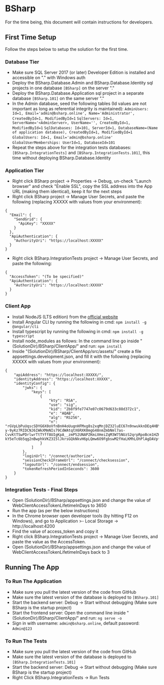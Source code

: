 ﻿# BSharp
For the time being, this document will contain instructions for developers.

## First Time Setup
Follow the steps below to setup the solution for the first time.

### Database Tier
- Make sure SQL Server 2017 (or later) Developer Edition is installed and accessible on "." with Windows auth
- Deploy the BSharp.Database.Admin and BSharp.Database.Identity sql projects in one database `[BSharp]` on the server "."
- Deploy the BSharp.Database.Application sql project in a separate database `[BSharp.101]` on the same server "."
- In the Admin database, seed the following tables (Id values are not important as long as referential integrity is maintained): 
	`AdminUsers: Id=1, Email='admin@bsharp.online', Name='Administrator', CreatedById=1, ModifiedById=1`
	`SqlServers: Id=1, ServerName='<AdminServer>, UserName='', CreatedById=1, ModifiedById=1`
	`SqlDatabases: Id=101, ServerId=1, DatabaseName=(Name of application database), CreatedById=1, ModifiedById=1`
	`GlobalUsers: Id=1, Email='admin@bsharp.online'`
	`GlobalUserMemberships: UserId=1, DatabaseId=101`
- Repeat the steps above for the integration tests databases: `[BSharp.IntegrationTests]` and `[BSharp.IntegrationTests.101]`, this time without deploying BSharp.Database.Identity

### Application Tier
- Right click BSharp project -> Properties -> Debug, un-check "Launch browser" and check "Enable SSL", copy the SSL address into the App URL (making them identical), keep it for the next steps
- Right click BSharp project -> Manage User Secrets, and paste the following (replacing XXXXX with values from your environment):
```
{
  "Email": {
    "SendGrid": {
      "ApiKey": "XXXXX"
    }
  },
  "ApiAuthentication": {
    "AuthorityUri": "https://localhost:XXXXX"
  }
}
```

- Right click BSharp.IntegrationTests project -> Manage User Secrets, and paste the following:
```
{
  "AccessToken": "(To be specified)"
  "ApiAuthentication": {
    "AuthorityUri": "https://localhost:XXXXX"
  }
}
```

### Client App
- Install NodeJS (LTS edition) from the [official website](https://nodejs.org/en/)
- Install Angular CLI by running the following in cmd: `npm install -g @angular/cli`
- Install typescript by running the following in cmd: `npm install -g typescript`
- Install node_modules as follows: In the command line go inside "(SolutionDir)/BSharp/ClientApp/" and run: `npm install`
- Inside "(SolutionDir)/BSharp/ClientApp/src/assets/" create a file appsettings.development.json, and fill it with the following (replacing XXXXX with values from your environment):
```
{
    "apiAddress": "https://localhost:XXXXX/",
    "identityAddress": "https://localhost:XXXXX",
    "identityConfig": {
        "jwks": {
            "keys": [
                {
                    "kty": "RSA",
                    "use": "sig",
                    "kid": "2b8f9fe7747e07c0679d633c88d372c1",
                    "e": "AQAB",
                    "alg": "RS256",
                    "n": "rGVpLbPuUqscSDYG6X0oVfnBnH4oUugnHFMxg8s2xqMnjDZ32luEC67n9nwukknDEq4HBYAfyiGfa8oi0MSsCH1Etj7otaKuqStxU7rf-y-9yKz7RIDCNJ6IWkXMmNIs79CdWAtqtX6RXK0mgG48nmZmbNml7as-CvvKtTSwPDrlwrTtTYff8UIgKpA__zmP52UNAPZKmiXHeiZqM3W75NUzS2qrpRpoBcm1HZH5OiHPI8upOed8IogauiLXh-kY5eTc6b5qg2nBwphkVKZ3I5lJkrsGQkNkvH6pLQmw6O9FgbswM2fHaLKMhLOhPlAgDAVpfYnTF2OKFuswa3WUQQ"
                }
            ]
        },
        "loginUrl": "/connect/authorize",
        "sessionCheckIFrameUrl": "/connect/checksession",
        "logoutUrl": "/connect/endsession",
        "tokenRefreshPeriodInSeconds": 3600
    }
}
```

### Integration Tests - Final Steps
- Open (SolutionDir)/BSharp/appsettings.json and change the value of WebClientAccessTokenLifetimeInDays to 3650
- Run the app (as per the below instructions)
- In the Chrome browser open developer tools (by hitting F12 on Windows), and go to Application >- Local Storage -> http://localhost:4200
- Find the value of access_token and copy it
- Right click BSharp.IntegrationTests project -> Manage User Secrets, and paste the value as the AccessToken. 
- Open (SolutionDir)/BSharp/appsettings.json and change the value of WebClientAccessTokenLifetimeInDays back to 3



## Running The App
### To Run The Application
- Make sure you pull the latest version of the code from GitHub
- Make sure the latest version of the database is deployed to `[BSharp.101]`
- Start the backend server: Debug -> Start without debugging (Make sure BSharp is the startup project)
- Start the frontend server: Open the command line inside "(SolutionDir)/BSharp/ClientApp/" and run: `ng serve -o`
- Sign in with username: `admin@bsharp.online`, default password: `Admin@123`

### To Run The Tests
- Make sure you pull the latest version of the code from GitHub
- Make sure the latest version of the database is deployed to `[BSharp.IntegrationTests.101]`
- Start the backend server: Debug -> Start without debugging (Make sure BSharp is the startup project)
- Right Click BSharp.IntegrationTests -> Run Tests
